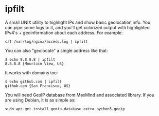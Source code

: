 # ipfilt
A small UNIX utility to highlight IPs and show basic geolocation info.
You can pipe some logs to it, and you'll get colorized output with
highlighted IPv4's + geoinformation about each address. For example:

    cat /var/log/nginx/access.log | ipfilt

You can also "geolocate" a single address like that:

    $ echo 8.8.8.8 | ipfilt
    8.8.8.8 {Mountain View, US}

It works with domains too:

    $ echo github.com | ipfilt
    github.com {San Francisco, US}

You will need GeoIP database from MaxMind and associated
library. If you are using Debian, it is as simple as:

    sudo apt-get install geoip-database-extra python3-geoip
